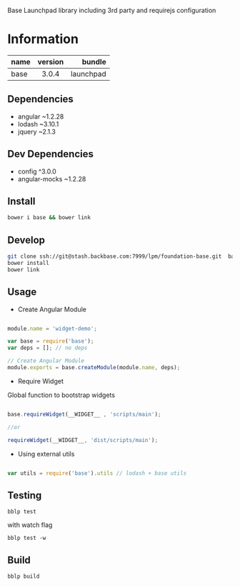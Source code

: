 Base Launchpad library including 3rd party and requirejs configuration

# Information
|  name |  version |  bundle |
|--|:--:|--:|
|  base |  3.0.4 |  launchpad |

## Dependencies

- angular ~1.2.28
- lodash ~3.10.1
- jquery ~2.1.3

## Dev Dependencies

- config ^3.0.0
- angular-mocks ~1.2.28

## Install
```bash
bower i base && bower link
```
## Develop
```bash
git clone ssh://git@stash.backbase.com:7999/lpm/foundation-base.git  base && cd base
bower install
bower link
```
## Usage

- Create Angular Module

```javascript

module.name = 'widget-demo';

var base = require('base');
var deps = []; // no deps

// Create Angular Module
module.exports = base.createModule(module.name, deps);
```

- Require Widget

Global function to bootstrap widgets

```javascript

base.requireWidget(__WIDGET__ , 'scripts/main');

//or

requireWidget(__WIDGET__, 'dist/scripts/main');
```

- Using external utils

```javascript

var utils = require('base').utils // lodash + base utils
```
## Testing
```
bblp test
```
with watch flag

```
bblp test -w
```
## Build
```
bblp build
```
